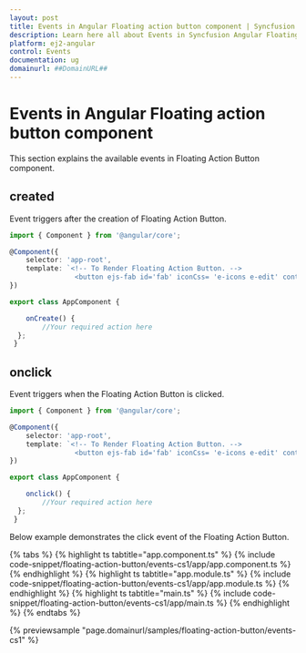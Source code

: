 ```yaml
---
layout: post
title: Events in Angular Floating action button component | Syncfusion
description: Learn here all about Events in Syncfusion Angular Floating action button component of Syncfusion Essential JS 2 and more.
platform: ej2-angular
control: Events 
documentation: ug
domainurl: ##DomainURL##
---
```


# Events in Angular Floating action button component

This section explains the available events in Floating Action Button component.

## created

Event triggers after the creation of Floating Action Button.

```typescript
import { Component } from '@angular/core';

@Component({
    selector: 'app-root',
    template: `<!-- To Render Floating Action Button. -->
                <button ejs-fab id='fab' iconCss= 'e-icons e-edit' content= 'Edit' (created)="onCreate()"></button>`
})

export class AppComponent {

    onCreate() {
        //Your required action here
  };
 }
```

## onclick

Event triggers when the Floating Action Button is clicked.

```typescript
import { Component } from '@angular/core';

@Component({
    selector: 'app-root',
    template: `<!-- To Render Floating Action Button. -->
                <button ejs-fab id='fab' iconCss= 'e-icons e-edit' content= 'Edit' (click)="onclick()"></button>`
})

export class AppComponent {

    onclick() {
        //Your required action here
  };
 }
```

Below example demonstrates the click event of the Floating Action Button.

{% tabs %}
{% highlight ts tabtitle="app.component.ts" %}
{% include code-snippet/floating-action-button/events-cs1/app/app.component.ts %}
{% endhighlight %}
{% highlight ts tabtitle="app.module.ts" %}
{% include code-snippet/floating-action-button/events-cs1/app/app.module.ts %}
{% endhighlight %}
{% highlight ts tabtitle="main.ts" %}
{% include code-snippet/floating-action-button/events-cs1/app/main.ts %}
{% endhighlight %}
{% endtabs %}
  
{% previewsample "page.domainurl/samples/floating-action-button/events-cs1" %}
